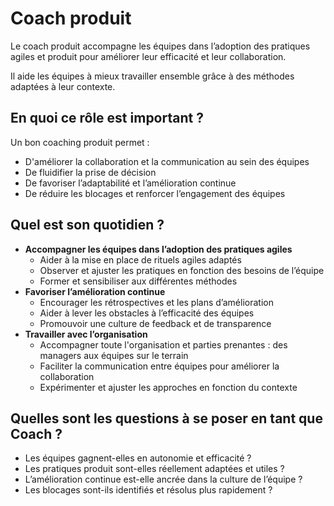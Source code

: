 # Coach produit

Le coach produit accompagne les équipes dans l’adoption des pratiques agiles et produit pour améliorer leur efficacité et leur collaboration.

Il aide les équipes à mieux travailler ensemble grâce à des méthodes adaptées à leur contexte.

## En quoi ce rôle est important ?

Un bon coaching produit permet :

* D'améliorer la collaboration et la communication au sein des équipes
* De fluidifier la prise de décision
* De favoriser l’adaptabilité et l’amélioration continue
* De réduire les blocages et renforcer l’engagement des équipes

## Quel est son quotidien ?

* **Accompagner les équipes dans l’adoption des pratiques agiles**
  * Aider à la mise en place de rituels agiles adaptés
  * Observer et ajuster les pratiques en fonction des besoins de l’équipe
  * Former et sensibiliser aux différentes méthodes
* **Favoriser l’amélioration continue**
  * Encourager les rétrospectives et les plans d’amélioration
  * Aider à lever les obstacles à l’efficacité des équipes
  * Promouvoir une culture de feedback et de transparence
* **Travailler avec l’organisation**
  * Accompagner toute l'organisation et parties prenantes : des managers aux équipes sur le terrain
  * Faciliter la communication entre équipes pour améliorer la collaboration
  * Expérimenter et ajuster les approches en fonction du contexte

## Quelles sont les questions à se poser en tant que Coach ?

* Les équipes gagnent-elles en autonomie et efficacité ?
* Les pratiques produit sont-elles réellement adaptées et utiles ?
* L’amélioration continue est-elle ancrée dans la culture de l’équipe ?
* Les blocages sont-ils identifiés et résolus plus rapidement ?
